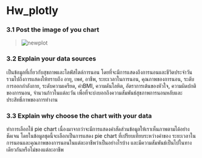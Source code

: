 # Hw_plotly
### 3.1 Post the image of you chart
> ![newplot](https://private-user-images.githubusercontent.com/159750441/320282535-8a0b0029-af43-4962-b4bd-6298a2eded7d.png?jwt=eyJhbGciOiJIUzI1NiIsInR5cCI6IkpXVCJ9.eyJpc3MiOiJnaXRodWIuY29tIiwiYXVkIjoicmF3LmdpdGh1YnVzZXJjb250ZW50LmNvbSIsImtleSI6ImtleTUiLCJleHAiOjE3MTI0OTUwNDcsIm5iZiI6MTcxMjQ5NDc0NywicGF0aCI6Ii8xNTk3NTA0NDEvMzIwMjgyNTM1LThhMGIwMDI5LWFmNDMtNDk2Mi1iNGJkLTYyOThhMmVkZWQ3ZC5wbmc_WC1BbXotQWxnb3JpdGhtPUFXUzQtSE1BQy1TSEEyNTYmWC1BbXotQ3JlZGVudGlhbD1BS0lBVkNPRFlMU0E1M1BRSzRaQSUyRjIwMjQwNDA3JTJGdXMtZWFzdC0xJTJGczMlMkZhd3M0X3JlcXVlc3QmWC1BbXotRGF0ZT0yMDI0MDQwN1QxMjU5MDdaJlgtQW16LUV4cGlyZXM9MzAwJlgtQW16LVNpZ25hdHVyZT03NTdmYzA3YzE3MGM2NWM5ZTM3MGJkYWI3MDQ4MmNkODk5ZmJjZjMwNWZhNTNmMzkyODcwNTdjOGI5OWMxYzMwJlgtQW16LVNpZ25lZEhlYWRlcnM9aG9zdCZhY3Rvcl9pZD0wJmtleV9pZD0wJnJlcG9faWQ9MCJ9.K-tUABKesmsJahuHjE0iSWyyjXqCFWgZwO8jOE4eywU)
### 3.2 Explain your data sources
เป็นข้อมูลที่เกี่ยวกับสุขภาพและไลฟ์สไตล์การนอน โดยที่จะมีการแสดงถึงการนอนและชีวิตประจำวัน รวมไปถึงการแสดงให้ทราบถึง อายุ, เพศ, อาชีพ, ระยะเวลาในการนอน, คุณภาพของการนอน, ระดับการออกกำลังกาย, ระดับความเครียด, ค่าBMI, ความดันโลหิต, อัตราการเต้นของหัวใจ, ความผิดปกติของการนอน, จำนวนก้าวในแต่ละวัน เพื่อที่จะบ่งบอกถึงความสัมพันธ์สุขภาพการนอนหลับและประสิทธิ์ภาพของการทำงาน
### 3.3 Explain why choose the chart with your data
ทำการเลือกใช้ pie chart เนื่องมาจากว่าจะมีการแสดงค่าสัดส่วนข้อมูลให้เราเห็นภาพตามได้อย่างชัดเจน โดยในข้อมูลชุดนี้จะเลือกเป็นการแสดง pie chart ที่เปรียบเทียบระหว่างค่าของ ระยะเวลาในการนอนและคุณภาพของการนอนในแต่ละอาชีพว่าเป็นอย่างไรบ้าง และมีความสัมพันธ์เป็นไปในทางเดียวกันหรือไม่ของแต่ละอาชีพ
